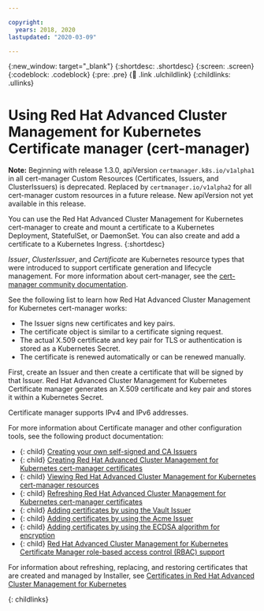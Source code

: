 ```yaml
---

copyright:
  years: 2018, 2020
lastupdated: "2020-03-09"

---
```


{:new_window: target="_blank"}
{:shortdesc: .shortdesc}
{:screen: .screen}
{:codeblock: .codeblock}
{:pre: .pre}
{:child: .link .ulchildlink}
{:childlinks: .ullinks}


# Using Red Hat Advanced Cluster Management for Kubernetes Certificate manager (cert-manager)

**Note:** Beginning with release 1.3.0, apiVersion `certmanager.k8s.io/v1alpha1` in all cert-manager Custom Resources (Certificates, Issuers, and ClusterIssuers) is deprecated. Replaced by `certmanager.io/v1alpha2` for all cert-manager custom resources in a future release. New apiVersion not yet available in this release.

You can use the Red Hat Advanced Cluster Management for Kubernetes cert-manager to create and mount a certificate to a Kubernetes Deployment, StatefulSet, or DaemonSet. You can also create and add a certificate to a Kubernetes Ingress.
{:shortdesc}

_Issuer_, _ClusterIssuer_, and _Certificate_ are Kubernetes resource types that were introduced to support certificate generation and lifecycle management. For more information about cert-manager, see the [cert-manager community documentation](https://cert-manager.readthedocs.io/en/latest/).

See the following list to learn how Red Hat Advanced Cluster Management for Kubernetes cert-manager works:

 *	The Issuer signs new certificates and key pairs.
 *  The certificate object is similar to a certificate signing request.
 *	The actual X.509 certificate and key pair for TLS or authentication is stored as a Kubernetes Secret.
 *  The certificate is renewed automatically or can be renewed manually.

First, create an Issuer and then create a certificate that will be signed by that Issuer. Red Hat Advanced Cluster Management for Kubernetes Certificate manager generates an X.509 certificate and key pair and stores it within a Kubernetes Secret.

Certificate manager supports IPv4 and IPv6 addresses.

For more information about Certificate manager and other configuration tools, see the following product documentation:

- {: child} [Creating your own self-signed and CA Issuers ](create_issuer.md)
- {: child} [Creating Red Hat Advanced Cluster Management for Kubernetes cert-manager certificates](create_cert.md)
- {: child} [Viewing Red Hat Advanced Cluster Management for Kubernetes cert-manager resources](cert_view.md)
- {: child} [Refreshing Red Hat Advanced Cluster Management for Kubernetes cert-manager certificates](refresh_certs.md)
- {: child} [Adding certificates by using the Vault Issuer](cert_vault.md)
- {: child} [Adding certificates by using the Acme Issuer](cert_acme.md)
- {: child} [Adding certificates by using the ECDSA algorithm for encryption](cert_ecdsa.md)
- {: child} [Red Hat Advanced Cluster Management for Kubernetes Certificate Manager role-based access control (RBAC) support](cert_manager_rbac.md)

For information about refreshing, replacing, and restoring certificates that are created and managed by Installer, see [Certificates in Red Hat Advanced Cluster Management for Kubernetes](certificates.md)  


{: childlinks}
